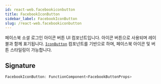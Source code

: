 ```yaml
---
id: react-web.facebookiconbutton
title: FacebookIconButton
sidebar_label: FacebookIconButton
slug: /react-web.facebookiconbutton
---
```






페이스북 소셜 로그인 아이콘 버튼 UI 컴포넌트입니다. 아이콘 버튼으로 사용되며 레이블과 함께 표기됩니다. [`IconButton`](./react-web.iconbutton) 컴포넌트를 기반으로 하며, 페이스북 아이콘 및 버튼 스타일링이 가능합니다.

## Signature

```typescript
FacebookIconButton: FunctionComponent<FacebookButtonProps>
```
